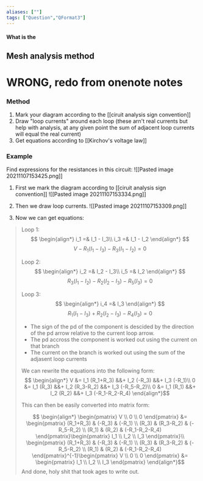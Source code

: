 ```yaml
---
aliases: [""]
tags: ["Question","QFormat3"]
---
```


#### What is the
## Mesh analysis method
# WRONG, redo from onenote notes
### Method

1) Mark your diagram according to the [[ciruit analysis sign convention]]
2) Draw "loop currents" around each loop (these arn't real currents but help with analysis, at any given point the sum of adjacent loop currents will equal the real current)
3) Get equations according to [[Kirchov's voltage law]]

### Example
Find expressions for the resistances in this circuit:
![[Pasted image 20211107153425.png]]

1) First we mark the diagram according to [[ciruit analysis sign convention]]
![[Pasted image 20211107153334.png]]

2) Then we draw loop currents.
![[Pasted image 20211107153309.png]]

3) Now we can get equations:
> Loop 1:
> $$ \begin{align*}
i_1 =& I_1 - I_3\\
i_3 =& I_1 - I_2
\end{align*} $$
> $$ V - R_1(I_1-I_3) - R_3 (I_1-I_2) = 0$$
> 
> Loop 2:
> $$ \begin{align*}
i_2 =& I_2 - I_3\\
i_5 =& I_2
\end{align*} $$
> $$ R_3(I_1-I_2) - R_2(I_2-I_3) - R_5 (I_3) = 0$$
> 
> Loop 3:
> $$ \begin{align*}
i_4 =& I_3
\end{align*} $$
> $$ R_1(I_1-I_3) + R_2(I_2-I_3) - R_4 (I_3) = 0$$
>
> - The sign of the pd of the component is descided by the direction of the pd arrow relative to the current loop arrow.
> - The pd accross the component is worked out using the current on that branch
> - The current on the branch is worked out using the sum of the adjasent loop currents
> 
> We can rewrite the equations into the following form:
> $$
\begin{align*}
V &= I_1 (R_1+R_3) &&+ I_2 (-R_3) &&+ I_3 (-R_1)\\
0 &= I_1 (R_3) &&+ I_2 (R_3-R_2) &&+ I_3 (-R_5-R_2)\\
0 &= I_1 (R_1) &&+ I_2 (R_2) &&+ I_3 (-R_1-R_2-R_4)
\end{align*}$$
> 
> This can then be easily converted into matrix form:
> 
> $$
\begin{align*}
\begin{pmatrix} V \\ 0 \\ 0 \end{pmatrix} &= \begin{pmatrix} (R_1+R_3) &  (-R_3) & (-R_1) \\ (R_3) & (R_3-R_2)  & (-R_5-R_2) \\ (R_1) &  (R_2) & (-R_1-R_2-R_4) \end{pmatrix}\begin{pmatrix} I_1 \\  I_2 \\ I_3 \end{pmatrix}\\
\begin{pmatrix} (R_1+R_3) &  (-R_3) & (-R_1) \\ (R_3) & (R_3-R_2)  & (-R_5-R_2) \\ (R_1) &  (R_2) & (-R_1-R_2-R_4) \end{pmatrix}^{-1}\begin{pmatrix} V \\ 0 \\ 0 \end{pmatrix} &= \begin{pmatrix} I_1 \\  I_2 \\ I_3 \end{pmatrix}
\end{align*}$$
> And done, holy shit that took ages to write out. 